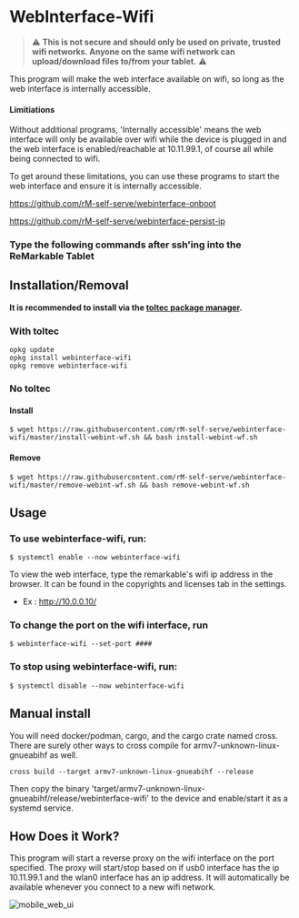 # WebInterface-Wifi

> :warning: **This is not secure and should only be used on private, trusted wifi networks. Anyone on the same wifi network can upload/download files to/from your tablet.** :warning:

This program will make the web interface available on wifi, so long as the web interface is internally accessible.

#### Limitiations 

Without additional programs, 'Internally accessible' means the web interface will only be available over wifi while the device is plugged in and the web interface is enabled/reachable at 10.11.99.1, of course all while being connected to wifi.

To get around these limitations, you can use these programs to start the web interface and ensure it is internally accessible.

https://github.com/rM-self-serve/webinterface-onboot

https://github.com/rM-self-serve/webinterface-persist-ip


### Type the following commands after ssh'ing into the ReMarkable Tablet

## Installation/Removal

**It is recommended to install via the [toltec package manager](https://toltec-dev.org/).** 

### With toltec

```
opkg update
opkg install webinterface-wifi
opkg remove webinterface-wifi
```

### No toltec

#### Install

`$ wget https://raw.githubusercontent.com/rM-self-serve/webinterface-wifi/master/install-webint-wf.sh && bash install-webint-wf.sh`

#### Remove

`$ wget https://raw.githubusercontent.com/rM-self-serve/webinterface-wifi/master/remove-webint-wf.sh && bash remove-webint-wf.sh`

## Usage

### To use webinterface-wifi, run:

`$ systemctl enable --now webinterface-wifi`

To view the web interface, type the remarkable's wifi ip address in the browser. It can be found in the copyrights and licenses tab in the settings.

- Ex : http://10.0.0.10/ 

### To change the port on the wifi interface, run 

`$ webinterface-wifi --set-port ####`


### To stop using webinterface-wifi, run:

`$ systemctl disable --now webinterface-wifi`

## Manual install

You will need docker/podman, cargo, and the cargo crate named cross. There are surely other ways to cross compile for armv7-unknown-linux-gnueabihf as well.

`cross build --target armv7-unknown-linux-gnueabihf --release`

Then copy the binary 'target/armv7-unknown-linux-gnueabihf/release/webinterface-wifi' to the device and enable/start it as a systemd service.

## How Does it Work?

This program will start a reverse proxy on the wifi interface on the port specified. The proxy will start/stop based on if usb0 interface has the ip 10.11.99.1 and the wlan0 interface has an ip address. It will automatically be available whenever you connect to a new wifi network. 

![mobile_web_ui](https://user-images.githubusercontent.com/122753594/213054617-a4f68efe-08a5-4c45-a866-6103e3e144fd.jpg)

